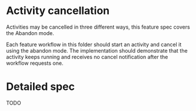 # Activity cancellation
Activities may be cancelled in three different ways, this feature spec covers the
Abandon mode.

Each feature workflow in this folder should start an activity and cancel it
using the abandon mode. The implementation should demonstrate that the activity
keeps running and receives no cancel notification after the workflow requests one.

# Detailed spec
TODO